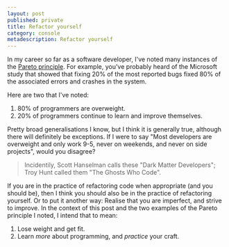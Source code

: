```yaml
---
layout: post
published: private
title: Refactor yourself
category: console
metadescription: Refactor yourself
---
```

In my career so far as a software developer, I've noted many instances of the [Pareto principle](https://en.wikipedia.org/wiki/Pareto_principle). For example, you've probably heard of the Microsoft study that showed that fixing 20% of the most reported bugs fixed 80% of the associated errors and crashes in the system.

Here are two that I've noted:

1. 80% of programmers are overweight.
2. 20% of programmers continue to learn and improve themselves.

Pretty broad generalisations I know, but I think it is generally true, although there will definitely be exceptions. If I were to say "Most developers are overweight and only work 9-5, never on weekends, and never on side projects", would you disagree? 

> Incidentily, Scott Hanselman calls these "Dark Matter Developers"; Troy Hunt called them "The Ghosts Who Code".

If you are in the practice of refactoring code when appropriate (and you should be), then I think you should also be in the practice of refactoring yourself. Or to put it another way: Realise that you are imperfect, and strive to improve. In the context of this post and the two examples of the Pareto principle I noted, I intend that to mean:

1. Lose weight and get fit.
2. Learn _more_ about programming, and _practice_ your craft.

